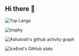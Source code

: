 ## Hi there 👋

<!--
**nanchen737491213/nanchen737491213** is a ✨ _special_ ✨ repository because its `README.md` (this file) appears on your GitHub profile.

Here are some ideas to get you started:

- 🔭 I’m currently working on ...
- 🌱 I’m currently learning ...
- 👯 I’m looking to collaborate on ...
- 🤔 I’m looking for help with ...
- 💬 Ask me about ...
- 📫 How to reach me: ...
- 😄 Pronouns: ...
- ⚡ Fun fact: ...
-->
![Top Langs](https://github-readme-stats.vercel.app/api/top-langs/?username=nanchen737491213)

![trophy](https://github-profile-trophy.vercel.app/?username=nanchen737491213)


![Ashutosh's github activity graph](https://github-readme-activity-graph.vercel.app/graph?username=nanchen737491213)


![IceEnd's GitHub stats](https://github-immortality.vercel.app/api?username=nanchen737491213)


